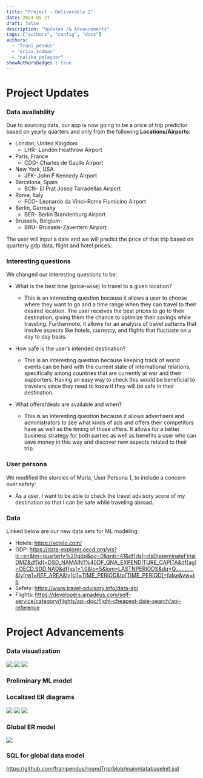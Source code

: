 ```yaml
---
title: "Project - Deliverable 2"
date: 2024-05-27
draft: false
description: "Updates /& Advancements"
tags: ["authors", "config", "docs"]
authors:
  - "frani_pendus"
  - "erica_indman"
  - "nalika_palayoor"
showAuthorsBadges : true
---
```


# Project Updates
### Data availability

Due to sourcing data, our app is now going to be a price of trip predictor based on yearly quarters and only from the following **Locations/Airports**: 
* London, United Kingdom 
    * LHR- London Heathrow Airport
* Paris, France 
    * CDG- Charles de Gaulle Airport
* New York, USA
    * JFK- John F Kennedy Airport
* Barcelona, Spain 
    * BCN- El Prat Josep Tarradellas Airport
* Rome, Italy 
    * FCO- Leonardo da Vinci–Rome Fiumicino Airport
* Berlin, Germany
    * BER- Berlin Brandenburg Airport
* Brussels, Belgium
    * BRU- Brussels-Zaventem Airport

The user will input a date and we will predict the price of that trip based on quarterly gdp data, flight and hotel prices. 

### Interesting questions
We changed our interesting questions to be: 

* What is the best time (price-wise) to travel to a given location?
    * This is an interesting question because it allows a user to choose where they want to go and a time range when they can travel to their desired location. The user receives the best prices to go to their destination, giving them the chance to optimize their savings while traveling. Furthermore, it allows for an analysis of travel patterns that involve aspects like hotels, currency, and flights that fluctuate on a day to day basis.

* How safe is the user’s intended destination?
    * This is an interesting question because keeping track of world events can be hard with the current state of international relations, specifically among countries that are currently at war and their supporters. Having an easy way to check this would be beneficial to travelers since they need to know if they will be safe in their destination.

* What offers/deals are available and when?
    * This is an interesting question because it allows advertisers and administrators to see what kinds of ads and offers their competitors have as well as the timing of those offers. It allows for a better business strategy for both parties as well as benefits a user who can save money in this way and discover new aspects related to their trip. 

### User persona 
We modified the storoies of Maria, User Persona 1, to include a concern over safety:
- As a user, I want to be able to check the travel advisory score of my destination so that I can be safe while traveling abroad. 

### Data 
Linked below are our new data sets for ML modeling:
- Hotels: https://xotelo.com/
- GDP: https://data-explorer.oecd.org/vis?lc=en&tm=quarterly%20gdp&pg=0&snb=41&df[ds]=dsDisseminateFinalDMZ&df[id]=DSD_NAMAIN1%40DF_QNA_EXPENDITURE_CAPITA&df[ag]=OECD.SDD.NAD&df[vs]=1.0&lo=5&lom=LASTNPERIODS&dq=Q............&ly[rw]=REF_AREA&ly[cl]=TIME_PERIOD&to[TIME_PERIOD]=false&vw=tb
- Safety: https://www.travel-advisory.info/data-api
- Flights: https://developers.amadeus.com/self-service/category/flights/api-doc/flight-cheapest-date-search/api-reference



# Project Advancements

### Data visualization 
![](dm2.jpeg)
![](dm3.jpeg)
![](dm4.jpeg)
### Preliminary ML model

### Localized ER diagrams 
![](travelers.png)
![](ads.png)
![](dealAdmins.png)

### Global ER model 
![](GLOBAL.png)

### SQL for global data model 
https://github.com/franipendus/roundTrip/blob/main/databaseInit.sql
